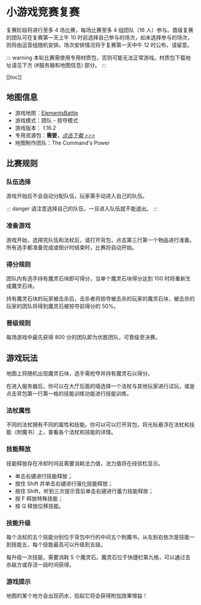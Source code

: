 # 小游戏竞赛复赛

复赛阶段将进行至多 4 场比赛，每场比赛至多 4 组团队（16 人）参与。晋级复赛的团队可在复赛第一天上午 10 时前选择自己参与的场次，如未选择参与的场次，则将由运营组随机安排。场次安排情况将于复赛第一天中午 12 时公布，请留意。

::: warning
本轮比赛需使用专用材质包，否则可能无法正常游戏。材质包下载地址请见下方 (#服务器和地图信息) 部分。
:::

[[toc]]

## 地图信息

- 游戏地图：[ElementsBattle](https://www.mcbbs.net/thread-891679-1-1.html)
- 游戏模式：团队 - 掠夺模式
- 游戏版本： 1.16.2
- 专用资源包：**需要**，[_点击下载 >>>_](https://littleskin-resource.littleservice.cn/5thAnniv/eb_resourcespack.zip)
- 地图制作团队：The Command's Power

## 比赛规则

### 队伍选择

游戏开始后不会自动分配队伍，玩家需手动进入自己的队伍。

::: danger
请注意选择自己的队伍，一旦进入队伍就不能退出。
:::

### 准备游戏

游戏开始，选择完队伍和法杖后，请打开背包，点击第三行第一个物品进行准备。所有选手都准备完成或倒计时结束时，比赛将自动开始。

### 得分规则

团队内有选手持有魔灵石块即可得分，当单个魔灵石块得分达到 100 时将重新生成魔灵石块。

持有魔灵石块的玩家被击杀后，击杀者将掠夺被击杀的玩家的魔灵石块，被击杀的玩家的团队将得到魔灵石被掠夺前得分的 50%。

### 晋级规则

每场游戏中最先获得 800 分的团队即为优胜团队，可晋级至决赛。

## 游戏玩法

地图上将随机出现魔灵石块，选手需抢夺并持有魔灵石以得分。

在进入服务器后，你可以在大厅后面的墙选择一个法杖与其他玩家进行试玩，或是点击背包第一行第一格的技能训练功能进行技能训练。

### 法杖属性

不同的法杖拥有不同的属性和技能。你可以可以打开背包，将光标悬浮在法杖和技能（附魔书）上，查看各个法杖和技能的详情。

### 技能释放

技能释放存在冷却时间且需要消耗法力值，法力值将在经验栏显示。

- 单击右键进行技能释放；
- 按住 Shift 并单击右键进行强化技能释放；
- 按住 Shift，听到三次提示音后单击右键进行蓄力技能释放；
- 按 F 释放特殊技能；
- 按 Q 释放位移技能。

### 技能升级

每个法杖的五个技能分别位于背包中行的中间五个附魔书，从左到右依次是技能一到技能五，每个技能最高可以升级到五级。

每升级一次技能，需要消耗 5 个魔灵石。魔灵石位于快捷栏第九格，可以通过击杀敌方或存活一段时间获得。

### 游戏提示

地图的某个地方会出现药水，拾起它将会获得附加效果增益！